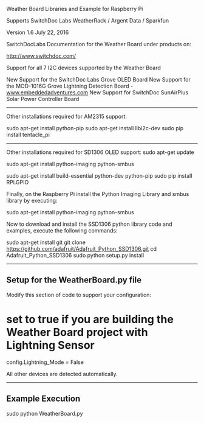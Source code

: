 Weather Board Libraries and Example for Raspberry Pi

Supports SwitchDoc Labs WeatherRack / Argent Data / Sparkfun

Version 1.6 
July 22, 2016

SwitchDocLabs Documentation for the Weather Board under products on:

http://www.switchdoc.com/

Support for all 7 I2C devices supported by the Weather Board

New Support for the SwitchDoc Labs Grove OLED Board
New Support for the MOD-1016G Grove Lightning Detection Board - www.embeddedadventures.com 
New Support for SwitchDoc SunAirPlus Solar Power Controller Board


-------------------
Other installations required for AM2315 support:

sudo apt-get install python-pip 
sudo apt-get install libi2c-dev 
sudo pip install tentacle_pi

-------------------
Other installations required for SD1306 OLED support:
sudo apt-get update

sudo apt-get install python-imaging python-smbus

sudo apt-get install build-essential python-dev python-pip
sudo pip install RPi.GPIO


Finally, on the Raspberry Pi install the Python Imaging Library and smbus library by executing:

sudo apt-get install python-imaging python-smbus

Now to download and install the SSD1306 python library code and examples, execute the following commands:

sudo apt-get install git 
git clone https://github.com/adafruit/Adafruit_Python_SSD1306.git
cd Adafruit_Python_SSD1306
sudo python setup.py install



--------------------
Setup for the WeatherBoard.py file
--------------------

Modify this section of code to support your configuration:

# set to true if you are building the Weather Board project with Lightning Sensor
config.Lightning_Mode = False

All other devices are detected automatically.

----------------
Example Execution
----------------

sudo python WeatherBoard.py


